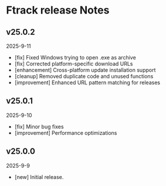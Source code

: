 # Ftrack release Notes

## v25.0.2

2025-9-11

- [fix] Fixed Windows trying to open .exe as archive
- [fix] Corrected platform-specific download URLs
- [enhancement] Cross-platform update installation support
- [cleanup] Removed duplicate code and unused functions
- [improvement] Enhanced URL pattern matching for releases

## v25.0.1

2025-9-10

- [fix] Minor bug fixes
- [improvement] Performance optimizations

## v25.0.0

2025-9-9

- [new] Initial release.
